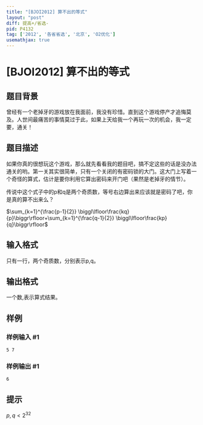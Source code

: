 ```yaml
---
title: "[BJOI2012] 算不出的等式"
layout: "post"
diff: 提高+/省选-
pid: P4132
tag: ['2012', '各省省选', '北京', 'O2优化']
usemathjax: true
---
```


# [BJOI2012] 算不出的等式
## 题目背景

曾经有一个老掉牙的游戏放在我面前，我没有珍惜。直到这个游戏停产才追悔莫及。人世间最痛苦的事情莫过于此，如果上天给我一个再玩一次的机会，我一定要，通关！

## 题目描述

如果你真的很想玩这个游戏，那么就先看看我的题目吧，搞不定这些的话是没办法通关的哟。第一关其实很简单，只有一个关闭的有密码锁的大门。这大门上写着一个奇怪的算式，估计是要你利用它算出密码来开门吧（果然是老掉牙的情节）。

传说中这个式子中的p和q是两个奇质数，等号右边算出来应该就是密码了吧，你是真的算不出来么？

$\sum_{k=1}^{\frac{p-1}{2}} \biggl\lfloor\frac{kq}{p}\biggr\rfloor+\sum_{k=1}^{\frac{q-1}{2}} \biggl\lfloor\frac{kp}{q}\biggr\rfloor$

## 输入格式

只有一行，两个奇质数，分别表示p,q。

## 输出格式

一个数,表示算式结果。

## 样例

### 样例输入 #1
```
5 7
```
### 样例输出 #1
```
6
```
## 提示

$p,q<2^{32}$

